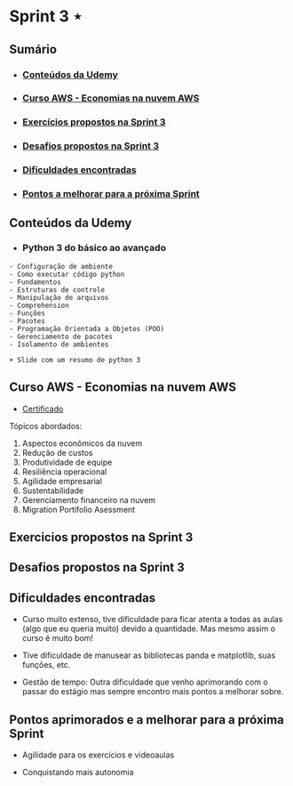 # Sprint 3 ⋆
## Sumário
- ### [Conteúdos da Udemy]()
- ### [Curso AWS - Economias na nuvem AWS]()
- ### [Exercícios propostos na Sprint 3]()
- ### [Desafios propostos na Sprint 3]()
- ### [Dificuldades encontradas]()
- ### [Pontos a melhorar para a próxima Sprint]()


## Conteúdos da Udemy
- ### Python 3 do básico ao avançado

```
- Configuração de ambiente
- Como executar código python
- Fundamentos
- Estruturas de controle
- Manipulação de arquivos
- Comprehension
- Funções
- Pacotes
- Programação Orientada a Objetos (POO)
- Gerenciamento de pacotes
- Isolamento de ambientes

+ Slide com um resumo de python 3
```

## Curso AWS - Economias na nuvem AWS

- [Certificado](/Sprint3/Certificados/16197_3_6046265_1725280527_AWS%20Course%20Completion%20Certificate.pdf)

Tópicos abordados:

1. Aspectos econômicos da nuvem
2. Redução de custos
3. Produtividade de equipe
4. Resiliência operacional
5. Agilidade empresarial
6. Sustentabilidade
7. Gerenciamento financeiro na nuvem
8. Migration Portifolio Asessment

## Exercicios propostos na Sprint 3

## Desafios propostos na Sprint 3

## Dificuldades encontradas

- Curso muito extenso, tive dificuldade para ficar atenta a todas as aulas (algo que eu queria muito) devido a quantidade. Mas mesmo assim o curso é muito bom!

- Tive dificuldade de manusear as bibliotecas panda e matplotlib, suas funções, etc.

- Gestão de tempo: Outra dificuldade que venho aprimorando com o passar do estágio mas sempre encontro mais pontos a melhorar sobre.

## Pontos aprimorados e a melhorar para a próxima Sprint

- Agilidade para os exercícios e videoaulas

- Conquistando mais autonomia